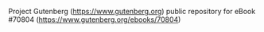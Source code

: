 Project Gutenberg (https://www.gutenberg.org) public repository for
eBook #70804 (https://www.gutenberg.org/ebooks/70804)

